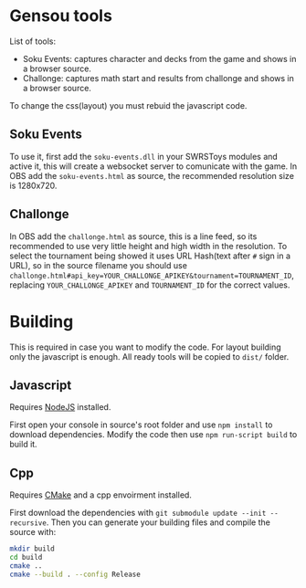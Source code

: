 # Gensou tools

List of tools:
* Soku Events: captures character and decks from the game and shows in a browser source.
* Challonge: captures math start and results from challonge and shows in a browser source.

To change the css(layout) you must rebuid the javascript code.

## Soku Events
To use it, first add the `soku-events.dll` in your SWRSToys modules and active it, this will create a websocket server to comunicate with the game.
In OBS add the `soku-events.html` as source, the recommended resolution size is 1280x720.

## Challonge
In OBS add the `challonge.html` as source, this is a line feed, so its recommended to use very little height and high width in the resolution.
To select the tournament being showed it uses URL Hash(text after `#` sign in a URL), so in the source filename you should use `challonge.html#api_key=YOUR_CHALLONGE_APIKEY&tournament=TOURNAMENT_ID`, replacing `YOUR_CHALLONGE_APIKEY` and `TOURNAMENT_ID` for the correct values.

# Building
This is required in case you want to modify the code. For layout building only the javascript is enough. All ready tools will be copied to `dist/` folder.

## Javascript
Requires [NodeJS](https://nodejs.org) installed.

First open your console in source's root folder and use `npm install` to download dependencies. Modify the code then use `npm run-script build` to build it.

## Cpp
Requires [CMake](https://cmake.org) and a cpp envoirment installed.

First download the dependencies with `git submodule update --init --recursive`. Then you can generate your building files and compile the source with:
```sh
mkdir build
cd build
cmake ..
cmake --build . --config Release
```